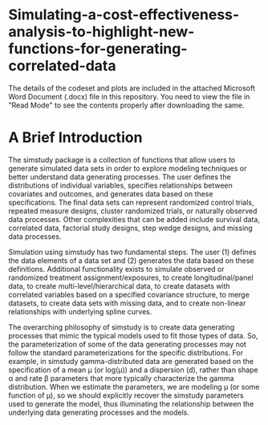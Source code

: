 # Simulating-a-cost-effectiveness-analysis-to-highlight-new-functions-for-generating-correlated-data

The details of the codeset and plots are included in the attached Microsoft Word Document (.docx) file in this repository. 
You need to view the file in "Read Mode" to see the contents properly after downloading the same.

A Brief Introduction
======================

The simstudy package is a collection of functions that allow users to generate simulated data sets in order to explore modeling techniques or better understand data generating processes. The user defines the distributions of individual variables, specifies relationships between covariates and outcomes, and generates data based on these specifications. The final data sets can represent randomized control trials, repeated measure designs, cluster randomized trials, or naturally observed data processes. Other complexities that can be added include survival data, correlated data, factorial study designs, step wedge designs, and missing data processes.

Simulation using simstudy has two fundamental steps. The user (1) defines the data elements of a data set and (2) generates the data based on these definitions. Additional functionality exists to simulate observed or randomized treatment assignment/exposures, to create longitudinal/panel data, to create multi-level/hierarchical data, to create datasets with correlated variables based on a specified covariance structure, to merge datasets, to create data sets with missing data, and to create non-linear relationships with underlying spline curves.

The overarching philosophy of simstudy is to create data generating processes that mimic the typical models used to fit those types of data. So, the parameterization of some of the data generating processes may not follow the standard parameterizations for the specific distributions. For example, in simstudy gamma-distributed data are generated based on the specification of a mean μ (or log(μ)) and a dispersion (d), rather than shape α and rate β parameters that more typically characterize the gamma distribution. When we estimate the parameters, we are modeling μ (or some function of μ), so we should explicitly recover the simstudy parameters used to generate the model, thus illuminating the relationship between the underlying data generating processes and the models.
